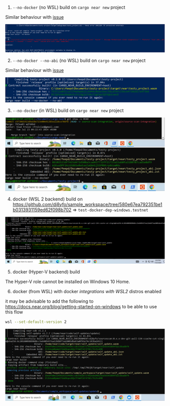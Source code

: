 1. `--no-docker` (no WSL) build on `cargo near new` project

Similar behaviour with [issue](https://github.com/near/cargo-near/issues/188)

![no_docker_no_wsl](./no_docker_no_wsl_err.png)

2. `--no-docker --no-abi` (no WSL) build on `cargo near new` project

Similar behaviour with [issue](https://github.com/near/cargo-near/issues/188)

![no_docker_no_wsl_no_abi_ok](./no_docker_no_wsl_no_abi_ok.png)

3. `--no-docker` (in WSL) build on `cargo near new` project

![wsl_revision.png](./wsl_revision.png)
![no_docker_wsl](no_docker_wsl.png)

4. docker (WSL 2 backend) build on https://github.com/dj8yfo/sample_workspace/tree/580e67ea792351be1b0313931159ed62f098b702 => `test-docker-dep-windows.testnet`

![docker_wsl2_backend](docker_wsl2_backend.png)


5. docker (Hyper-V backend) build 

The Hyper-V role cannot be installed on Windows 10 Home.

6. docker (from WSL) with docker *integrations with WSL2* distros enabled

it may be advisable to add the following to https://docs.near.org/blog/getting-started-on-windows to be able to use this flow


```bash
wsl --set-default-version 2
```

![docker_from_integ_wsl2_distro.png](./docker_from_integ_wsl2_distro.png)
